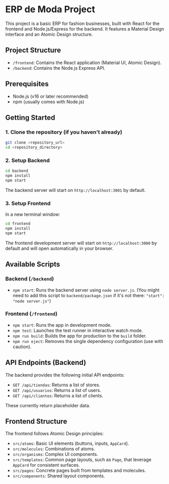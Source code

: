 # ERP de Moda Project

This project is a basic ERP for fashion businesses, built with React for the frontend and Node.js/Express for the backend. It features a Material Design interface and an Atomic Design structure.

## Project Structure

- `/frontend`: Contains the React application (Material UI, Atomic Design).
- `/backend`: Contains the Node.js Express API.

## Prerequisites

- Node.js (v16 or later recommended)
- npm (usually comes with Node.js)

## Getting Started

### 1. Clone the repository (if you haven't already)
```bash
git clone <repository_url>
cd <repository_directory>
```

### 2. Setup Backend
```bash
cd backend
npm install
npm start
```
The backend server will start on `http://localhost:3001` by default.

### 3. Setup Frontend
In a new terminal window:
```bash
cd frontend
npm install
npm start
```
The frontend development server will start on `http://localhost:3000` by default and will open automatically in your browser.

## Available Scripts

### Backend (`/backend`)
- `npm start`: Runs the backend server using `node server.js`. (You might need to add this script to `backend/package.json` if it's not there: `"start": "node server.js"`)

### Frontend (`/frontend`)
- `npm start`: Runs the app in development mode.
- `npm test`: Launches the test runner in interactive watch mode.
- `npm run build`: Builds the app for production to the `build` folder.
- `npm run eject`: Removes the single dependency configuration (use with caution).

## API Endpoints (Backend)

The backend provides the following initial API endpoints:

- `GET /api/tiendas`: Returns a list of stores.
- `GET /api/usuarios`: Returns a list of users.
- `GET /api/clientes`: Returns a list of clients.

These currently return placeholder data.

## Frontend Structure

The frontend follows Atomic Design principles:
 - `src/atoms`: Basic UI elements (buttons, inputs, `AppCard`).
 - `src/molecules`: Combinations of atoms.
 - `src/organisms`: Complex UI components.
 - `src/templates`: Common page layouts, such as `Page`, that leverage `AppCard` for consistent surfaces.
 - `src/pages`: Concrete pages built from templates and molecules.
 - `src/components`: Shared layout components.

